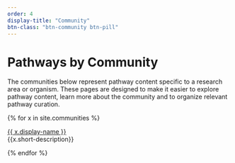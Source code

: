 ```yaml
---
order: 4
display-title: "Community"
btn-class: "btn-community btn-pill"
---
```


<h1>Pathways by Community</h1>
<p>The communities below represent pathway content specific to a research area or organism. These pages are designed to make it easier to explore pathway content, learn more about the community and to organize relevant pathway curation.</p>
{% for x in site.communities %}
  <p><a class="btn btn-sm btn-pill btn-community" href="{{ x.url }}">{{ x.display-name }}</a>
<br />{{x.short-description}}</p> 
{% endfor %}

